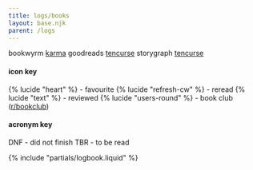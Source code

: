 ```yaml
---
title: logs/books
layout: base.njk
parent: /logs
---
```


<p></p>

<div class="grid two-col-flex">
<div class="grid">
<span class="label">bookwyrm</span>
<span><a href="https://bookwyrm.social/user/karma">karma</a></span>
<span class="label">goodreads</span>
<span><a href="https://www.goodreads.com/tencurse">tencurse</a></span>
<span class="label">storygraph</span>
<span><a href="https://app.thestorygraph.com/profile/tencurse">tencurse</a></span>
</div>
</div>
<p></p>

<div class="grid two-col-flex">
<div class="grid">
<h4>icon key</h4>

{% lucide "heart" %} - favourite
{% lucide "refresh-cw" %} - reread
{% lucide "text" %} - reviewed
{% lucide "users-round" %} - book club ([r/bookclub](https://www.reddit.com/r/bookclub/))
</div>
<div class="grid">
<h4>acronym key</h4>

DNF - did not finish
TBR - to be read
</div>
</div>

{% include "partials/logbook.liquid" %}